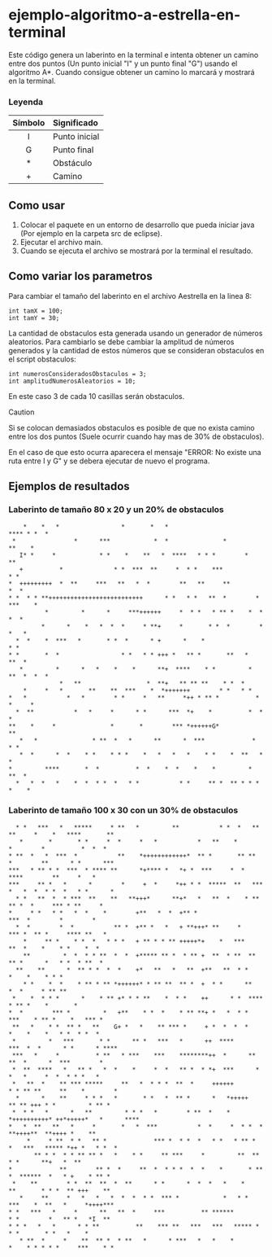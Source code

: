 # ejemplo-algoritmo-a-estrella-en-terminal
Este código genera un laberinto en la terminal e intenta obtener un camino entre dos puntos (Un punto inicial "I" y un punto final "G") usando el algoritmo A*.
Cuando consigue obtener un camino lo marcará y mostrará en la terminal.

### Leyenda
| Símbolo  | Significado |
| :---:    | :---  |
| I        | Punto inicial |
| G        | Punto final |
| *        | Obstáculo |
| +        | Camino |

## Como usar 
1. Colocar el paquete en un entorno de desarrollo que pueda iniciar java (Por ejemplo en la carpeta src de eclipse).
2. Ejecutar el archivo main.
3. Cuando se ejecuta el archivo se mostrará por la terminal el resultado.

## Como variar los parametros
Para cambiar el tamaño del laberinto en el archivo Aestrella en la linea 8:

```
int tamX = 100;
int tamY = 30;
```

La cantidad de obstaculos esta generada usando un generador de números aleatorios.
Para cambiarlo se debe cambiar la amplitud de números generados y la cantidad de estos números que se consideran obstaculos en el script obstaculos:

```
int numerosConsideradosObstaculos = 3;
int amplitudNumerosAleatorios = 10;
```

En este caso 3 de cada 10 casillas serán obstaculos.

> [!CAUTION]
> Si se colocan demasiados obstaculos es posible de que no exista camino entre los dos puntos (Suele  ocurrir cuando hay mas de 30% de obstaculos).
> 
> En el caso de que esto ocurra aparecera el mensaje "ERROR: No existe una ruta entre I y G" y se debera ejecutar de nuevo el programa.

## Ejemplos de resultados


### Laberinto de tamaño 80 x 20 y un 20% de obstaculos
```
    *    *   *                 *       *   *                        **** * *  * 
 *                *      ***            *  *               *           **    *  
   I* *     *            * *    *    **   *  ****   * * *        *    **        
   +          *              * *  ***  **     *  * *    ***               * *   
*  +++++++++  *  **     ***   **   *  *        **   **     **               *  *
* *  * * **++++++++++++++++++++++++++      * *   * *   **  *        *   ***    *
          *         *      *     ***++++++     *  * *   * ** *    *  * *  *     
         *      *    *   *  *  *     * **+     *       * *  *        *    *   * 
  *  *    *  ***   *       * *  *      * +      *    *                      * * 
* *       *  *                 * *   * * +++ *   ** *       **   *   **  *      
   *         *      *   *    *    *      **+  ****    * *         *  **  *  *  *
              *   **                  *  **+   ** ** **    * *  *               
    *     *   *       **    **  ***    *  *+++++++        * *   * *             
*   *           *   *        * *     *   **     *++ * ** *          *    *     *
  *  **           *   *     *      * *      ***  *+    *          *  *  *       
**    *     *               *       *        *** *++++++G*                   ** 
   *   *               * **  *   *      **      *  ***             *     * *    
   *  *      *  *    * *    * * *    *   *   *   *    * *    *  **   *  *       
*         ****       *  *          *  *    *  *    *    *         *     **  *   
  *   *  *   *    *  *  * *  *   * *           * *     ** *  ** * * *     *    *

```
### Laberinto de tamaño 100 x 30 con un 30% de obstaculos
```
  * *   ***   *   *****     * **   *         **           * *  *   **  **     *    *   ****       **
   *       *       * *     *  *     *   *           *   **    *       *        *          *  *  *   
* **  *   *  ***  *           **    *++++++++++++*  ** *       ** **  *        **      * *      *** 
***   * ** * *  ***  * **** **      *+**** *   *+ *  ***     *  *   ****        **     *   *        
***     ** *   *      *        *     +  *     *++ * *  *****  **   *** *   *  *  * *  *   * *      *
  * *   **  *  * ***  **    **   **+++*      **+*   *   **  *    * ** ** *  *     *** * **     *    
*     * *   * *   *  *    *        +**   *  *  +** *                    ***  *        *        *    
  *  *        *  *           ** *  +** *   *   + **+++* **     *      *** *  ** *     **** **   *   
    *     ** *    * *  *   * * *   + ** * * ** +++++*+    *   ***       **  *    *    * *    *  *   
    **         *  *  * * **  *  *  +***** ** *  * ** +  **  * **  **    ** *      *   * *  * **  *  
  **    **      *  ** * *  *  *    +*   **   *   **  +**   **  * *    *    *    * * *               
    * *    *  *    * ** * ** *++++++* * ** **  ** *  +  * *      **       *  *     * ** **          
 *    *  * * *      *    * ** +* * * **    *  * *    ++      * *  ****        * ** *    *       *   
*  *        *** *         *   +**    * *  *    * ** **+ *   *  * *    ***    * ** *    *   *** *    
 **   *    * *  ** *   **    G+ *   *    ** *** *     + *  *  *  *      *    *    *   * *  * *  *   
 *         *   ***       * *      ** *   ***   *      ++  ****       ***  *  *      * *      * **** 
 ***   *     *          * **   * ***    ***    ********++  *      **    **  *      *  ***        *  
 *  **  ****   *   ** *   *  *    *     *  *   ** *  * *+  ***      *      *   *     *  *  * * *   *
 *   **  *    ** *** *****     **   *  * * *  **  *     ++++++        * * ** **     **    *        *
  *      *    **     * * *   *       * *   *  ** *      *   *+++++      ** ** +++ * *         * ** *
 *  * *   *      *   **         * * *   *        * **  *    *   *++++++++++* ++*+++++*   *      ****
*   *  **   **   *     *       *   *  ***           *  *     *  * *  *  **++++**  **++++ *    **    
     *     * **  * *   ** *             *** *  * *  *   * *   * ** *  *   ***   ***** *++ *   * *  *
       ** * *  * * ** ** *   *    * *     ** ***     *         **  **        * *      **+   *  **   
*             **        ** *  *     **  *  * * *  *  *    *       * ** *  ******  *   * +    * ** * 
 *    **        * *  **  **  *  **      * *      *  *  *   *    *    **       * * *  ** +++    **   
   *     **     *   *   *   *  *  *  * *  *** *            *   * *  ***    *  **   *     *++++***   
* *   ***   *     *      **   **  *     ***          ** ******        * *        *   ** *   *I  **  
* * *   *   *      * * **          **    *** **   ***   ***   ***** * * *       * *   *    *        
   * **  *     *    **  ** *  * **   *      * ***   *   *    *        *    * * * * *     ***    * * 
```
